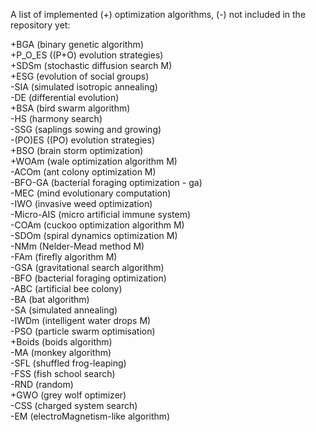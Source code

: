 A list of implemented (+) optimization algorithms, (-) not included in the repository yet:  

+BGA (binary genetic algorithm)               
+P_O_ES ((P+O) evolution strategies)               
+SDSm (stochastic diffusion search M)               
+ESG (evolution of social groups)               
-SIA (simulated isotropic annealing)                                       
-DE (differential evolution)               
+BSA (bird swarm algorithm)               
-HS (harmony search)               
-SSG (saplings sowing and growing)               
-(PO)ES ((PO) evolution strategies)               
+BSO (brain storm optimization)               
+WOAm (wale optimization algorithm M)               
-ACOm (ant colony optimization M)               
-BFO-GA (bacterial foraging optimization - ga)                                       
-MEC (mind evolutionary computation)               
-IWO (invasive weed optimization)               
-Micro-AIS (micro artificial immune system)               
-COAm (cuckoo optimization algorithm M)               
-SDOm (spiral dynamics optimization M)               
-NMm (Nelder-Mead method M)               
-FAm (firefly algorithm M)               
-GSA (gravitational search algorithm)               
-BFO (bacterial foraging optimization)               
-ABC (artificial bee colony)               
-BA (bat algorithm)               
-SA (simulated annealing)               
-IWDm (intelligent water drops M)               
-PSO (particle swarm optimisation)               
+Boids (boids algorithm)               
-MA (monkey algorithm)               
-SFL (shuffled frog-leaping)               
-FSS (fish school search)               
-RND (random)               
+GWO (grey wolf optimizer)               
-CSS (charged system search)               
-EM (electroMagnetism-like algorithm)               
